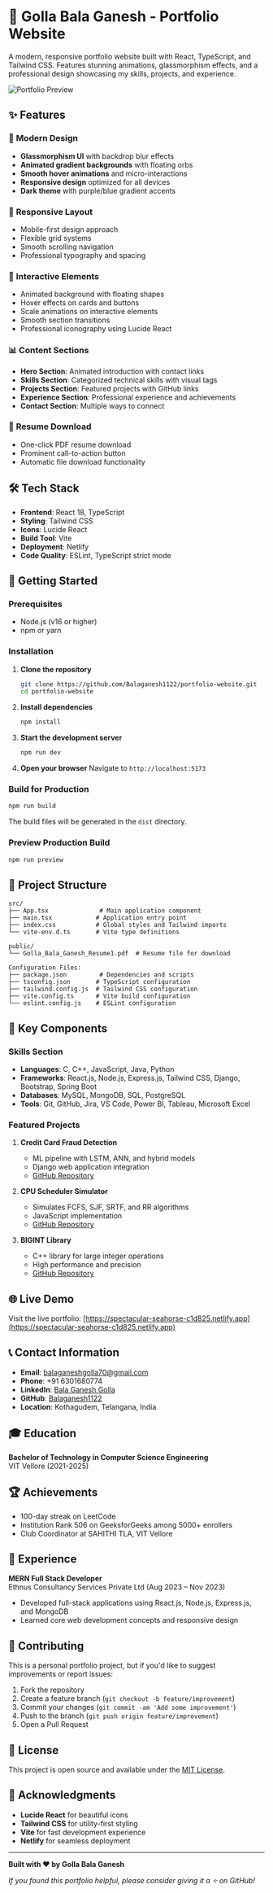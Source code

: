 # 🚀 Golla Bala Ganesh - Portfolio Website

A modern, responsive portfolio website built with React, TypeScript, and Tailwind CSS. Features stunning animations, glassmorphism effects, and a professional design showcasing my skills, projects, and experience.

![Portfolio Preview](https://spectacular-seahorse-c1d825.netlify.app)

## ✨ Features

### 🎨 **Modern Design**
- **Glassmorphism UI** with backdrop blur effects
- **Animated gradient backgrounds** with floating orbs
- **Smooth hover animations** and micro-interactions
- **Responsive design** optimized for all devices
- **Dark theme** with purple/blue gradient accents

### 📱 **Responsive Layout**
- Mobile-first design approach
- Flexible grid systems
- Smooth scrolling navigation
- Professional typography and spacing

### 🔧 **Interactive Elements**
- Animated background with floating shapes
- Hover effects on cards and buttons
- Scale animations on interactive elements
- Smooth section transitions
- Professional iconography using Lucide React

### 📊 **Content Sections**
- **Hero Section**: Animated introduction with contact links
- **Skills Section**: Categorized technical skills with visual tags
- **Projects Section**: Featured projects with GitHub links
- **Experience Section**: Professional experience and achievements
- **Contact Section**: Multiple ways to connect

### 💼 **Resume Download**
- One-click PDF resume download
- Prominent call-to-action button
- Automatic file download functionality

## 🛠️ Tech Stack

- **Frontend**: React 18, TypeScript
- **Styling**: Tailwind CSS
- **Icons**: Lucide React
- **Build Tool**: Vite
- **Deployment**: Netlify
- **Code Quality**: ESLint, TypeScript strict mode

## 🚀 Getting Started

### Prerequisites
- Node.js (v16 or higher)
- npm or yarn

### Installation

1. **Clone the repository**
   ```bash
   git clone https://github.com/Balaganesh1122/portfolio-website.git
   cd portfolio-website
   ```

2. **Install dependencies**
   ```bash
   npm install
   ```

3. **Start the development server**
   ```bash
   npm run dev
   ```

4. **Open your browser**
   Navigate to `http://localhost:5173`

### Build for Production

```bash
npm run build
```

The build files will be generated in the `dist` directory.

### Preview Production Build

```bash
npm run preview
```

## 📁 Project Structure

```
src/
├── App.tsx              # Main application component
├── main.tsx            # Application entry point
├── index.css           # Global styles and Tailwind imports
└── vite-env.d.ts       # Vite type definitions

public/
└── Golla_Bala_Ganesh_Resume1.pdf  # Resume file for download

Configuration Files:
├── package.json         # Dependencies and scripts
├── tsconfig.json       # TypeScript configuration
├── tailwind.config.js  # Tailwind CSS configuration
├── vite.config.ts      # Vite build configuration
└── eslint.config.js    # ESLint configuration
```

## 🎯 Key Components

### Skills Section
- **Languages**: C, C++, JavaScript, Java, Python
- **Frameworks**: React.js, Node.js, Express.js, Tailwind CSS, Django, Bootstrap, Spring Boot
- **Databases**: MySQL, MongoDB, SQL, PostgreSQL
- **Tools**: Git, GitHub, Jira, VS Code, Power BI, Tableau, Microsoft Excel

### Featured Projects

1. **Credit Card Fraud Detection**
   - ML pipeline with LSTM, ANN, and hybrid models
   - Django web application integration
   - [GitHub Repository](https://github.com/Balaganesh1122/Credit-Card-Fraud-Detection)

2. **CPU Scheduler Simulator**
   - Simulates FCFS, SJF, SRTF, and RR algorithms
   - JavaScript implementation
   - [GitHub Repository](https://github.com/Balaganesh1122/Cpu-Schedular)

3. **BIGINT Library**
   - C++ library for large integer operations
   - High performance and precision
   - [GitHub Repository](https://github.com/Balaganesh1122/Big-int-library)

## 🌐 Live Demo

Visit the live portfolio: [https://spectacular-seahorse-c1d825.netlify.app](https://spectacular-seahorse-c1d825.netlify.app)

## 📞 Contact Information

- **Email**: [balaganeshgolla70@gmail.com](mailto:balaganeshgolla70@gmail.com)
- **Phone**: +91 6301680774
- **LinkedIn**: [Bala Ganesh Golla](https://www.linkedin.com/in/bala-ganesh-golla-495a95279/)
- **GitHub**: [Balaganesh1122](https://github.com/Balaganesh1122)
- **Location**: Kothagudem, Telangana, India

## 🎓 Education

**Bachelor of Technology in Computer Science Engineering**  
VIT Vellore (2021-2025)

## 🏆 Achievements

- 100-day streak on LeetCode
- Institution Rank 506 on GeeksforGeeks among 5000+ enrollers
- Club Coordinator at SAHITHI TLA, VIT Vellore

## 💼 Experience

**MERN Full Stack Developer**  
Ethnus Consultancy Services Private Ltd (Aug 2023 – Nov 2023)
- Developed full-stack applications using React.js, Node.js, Express.js, and MongoDB
- Learned core web development concepts and responsive design

## 🤝 Contributing

This is a personal portfolio project, but if you'd like to suggest improvements or report issues:

1. Fork the repository
2. Create a feature branch (`git checkout -b feature/improvement`)
3. Commit your changes (`git commit -am 'Add some improvement'`)
4. Push to the branch (`git push origin feature/improvement`)
5. Open a Pull Request

## 📄 License

This project is open source and available under the [MIT License](LICENSE).

## 🙏 Acknowledgments

- **Lucide React** for beautiful icons
- **Tailwind CSS** for utility-first styling
- **Vite** for fast development experience
- **Netlify** for seamless deployment

---

**Built with ❤️ by Golla Bala Ganesh**

*If you found this portfolio helpful, please consider giving it a ⭐ on GitHub!*
